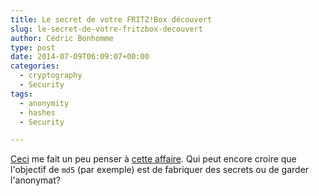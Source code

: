```yaml
---
title: Le secret de votre FRITZ!Box découvert
slug: le-secret-de-votre-fritzbox-decouvert
author: Cédric Bonhomme
type: post
date: 2014-07-09T06:09:07+00:00
categories:
  - cryptography
  - Security
tags:
  - anonymity
  - hashes
  - Security

---
```

[Ceci][1] me fait un peu penser à [cette affaire][2]. Qui peut encore croire que l'objectif de `md5` (par exemple) est de fabriquer des secrets ou de garder l'anonymat?

 [1]: https://bpjmleak.neocities.org
 [2]: https://www.schneier.com/blog/archives/2014/06/risks_of_not_un.html
